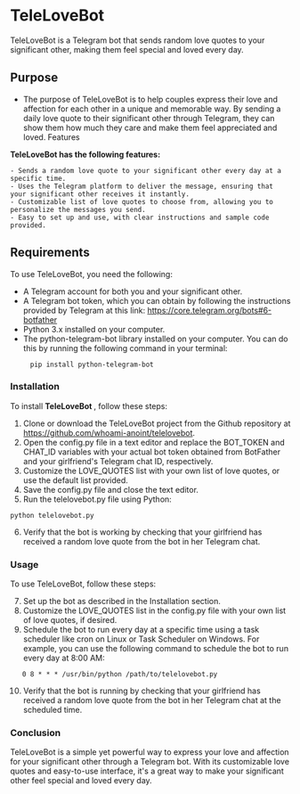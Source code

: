 <h1>TeleLoveBot </h1>

TeleLoveBot is a Telegram bot that sends random love quotes to your significant other, making them feel special and loved every day.

## Purpose
- The purpose of TeleLoveBot is to help couples express their love and affection for each other in a unique and memorable way. By sending a daily love quote to their significant other through Telegram, they can show them how much they care and make them feel appreciated and loved.
Features

<b>TeleLoveBot has the following features:</b>

    - Sends a random love quote to your significant other every day at a specific time.
    - Uses the Telegram platform to deliver the message, ensuring that your significant other receives it instantly.
    - Customizable list of love quotes to choose from, allowing you to personalize the messages you send.
    - Easy to set up and use, with clear instructions and sample code provided.
    
    
  ## Requirements
To use TeleLoveBot, you need the following:

   - A Telegram account for both you and your significant other.
   - A Telegram bot token, which you can obtain by following the instructions provided by Telegram at this link: https://core.telegram.org/bots#6-botfather
   - Python 3.x installed on your computer.
   - The python-telegram-bot library installed on your computer. You can do this by running the following command in your terminal:
```
     pip install python-telegram-bot
```
 
### Installation

To install <b>TeleLoveBot </b>, follow these steps:
 
 1. Clone or download the TeleLoveBot project from the Github repository at https://github.com/whoami-anoint/telelovebot.
 2. Open the config.py file in a text editor and replace the BOT_TOKEN and CHAT_ID variables with your actual bot token obtained from BotFather and your girlfriend's Telegram chat ID, respectively.
 3. Customize the LOVE_QUOTES list with your own list of love quotes, or use the default list provided.
 4. Save the config.py file and close the text editor.
 5. Run the telelovebot.py file using Python:
 ```
 python telelovebot.py
```
 6. Verify that the bot is working by checking that your girlfriend has received a random love quote from the bot in her Telegram chat.
 
### Usage

To use TeleLoveBot, follow these steps:


   7.  Set up the bot as described in the Installation section.
   8.  Customize the LOVE_QUOTES list in the config.py file with your own list of love quotes, if desired.
   9. Schedule the bot to run every day at a specific time using a task scheduler like cron on Linux or Task Scheduler on Windows. For example, you can use the following command to schedule the bot to run every day at 8:00 AM:
```
   0 8 * * * /usr/bin/python /path/to/telelovebot.py
```
   10. Verify that the bot is running by checking that your girlfriend has received a random love quote from the bot in her Telegram chat at the scheduled time.
   
  ### Conclusion

TeleLoveBot is a simple yet powerful way to express your love and affection for your significant other through a Telegram bot. With its customizable love quotes and easy-to-use interface, it's a great way to make your significant other feel special and loved every day.



 
